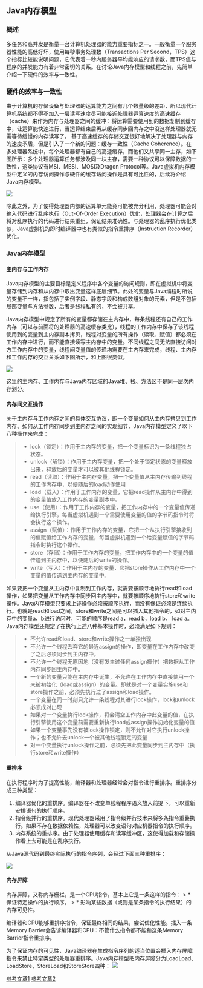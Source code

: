## Java内存模型

### 概述
多任务和高并发是衡量一台计算机处理器的能力重要指标之一。一般衡量一个服务器性能的高低好坏，使用每秒事务处理数（Transactions Per Second，TPS）这个指标比较能说明问题，它代表着一秒内服务器平均能响应的请求数，而TPS值与程序的并发能力有着非常密切的关系。在讨论Java内存模型和线程之前，先简单介绍一下硬件的效率与一致性。

### 硬件的效率与一致性
由于计算机的存储设备与处理器的运算能力之间有几个数量级的差距，所以现代计算机系统都不得不加入一层读写速度尽可能接近处理器运算速度的高速缓存（cache）来作为内存与处理器之间的缓冲：将运算需要使用到的数据复制到缓存中，让运算能快速进行，当运算结束后再从缓存同步回内存之中没这样处理器就无需等待缓慢的内存读写了。
基于高速缓存的存储交互很好地解决了处理器与内存的速度矛盾，但是引入了一个新的问题：缓存一致性（Cache Coherence）。在多处理器系统中，每个处理器都有自己的高速缓存，而他们又共享同一主存，如下图所示：多个处理器运算任务都涉及同一块主存，需要一种协议可以保障数据的一致性，这类协议有MSI、MESI、MOSI及Dragon Protocol等。Java虚拟机内存模型中定义的内存访问操作与硬件的缓存访问操作是具有可比性的，后续将介绍Java内存模型。

![](http://images.cnitblog.com/i/475287/201403/091102484251967.jpg)

除此之外，为了使得处理器内部的运算单元能竟可能被充分利用，处理器可能会对输入代码进行乱序执行（Out-Of-Order Execution）优化，处理器会在计算之后将对乱序执行的代码进行结果重组，保证结果准确性。与处理器的乱序执行优化类似，Java虚拟机的即时编译器中也有类似的指令重排序（Instruction Recorder）优化。

### Java内存模型
#### 主内存与工作内存
Java内存模型的主要目标是定义程序中各个变量的访问规则，即在虚拟机中将变量存储到内存和从内存中取出变量这样底层细节。此处的变量与Java编程时所说的变量不一样，指包括了实例字段、静态字段和构成数组对象的元素，但是不包括局部变量与方法参数，后者是线程私有的，不会被共享。

Java内存模型中规定了所有的变量都存储在主内存中，每条线程还有自己的工作内存（可以与前面将的处理器的高速缓存类比），线程的工作内存中保存了该线程使用到的变量到主内存副本拷贝，线程对变量的所有操作（读取、赋值）都必须在工作内存中进行，而不能直接读写主内存中的变量。不同线程之间无法直接访问对方工作内存中的变量，线程间变量值的传递均需要在主内存来完成，线程、主内存和工作内存的交互关系如下图所示，和上图很类似。

![](http://images.cnitblog.com/i/475287/201403/091134177063947.jpg)

这里的主内存、工作内存与Java内存区域的Java堆、栈、方法区不是同一层次内存划分。

#### 内存间交互操作
关于主内存与工作内存之间的具体交互协议，即一个变量如何从主内存拷贝到工作内存、如何从工作内存同步到主内存之间的实现细节，Java内存模型定义了以下八种操作来完成：
> * lock（锁定）：作用于主内存的变量，把一个变量标识为一条线程独占状态。
> * unlock（解锁）：作用于主内存变量，把一个处于锁定状态的变量释放出来，释放后的变量才可以被其他线程锁定。
> * read（读取）：作用于主内存变量，把一个变量值从主内存传输到线程的工作内存中，以便随后的load动作使用
> * load（载入）：作用于工作内存的变量，它把read操作从主内存中得到的变量值放入工作内存的变量副本中。
> * use（使用）：作用于工作内存的变量，把工作内存中的一个变量值传递给执行引擎，每当虚拟机遇到一个需要使用变量的值的字节码指令时将会执行这个操作。
> * assign（赋值）：作用于工作内存的变量，它把一个从执行引擎接收到的值赋值给工作内存的变量，每当虚拟机遇到一个给变量赋值的字节码指令时执行这个操作。
> * store（存储）：作用于工作内存的变量，把工作内存中的一个变量的值传送到主内存中，以便随后的write的操作。
> * write（写入）：作用于主内存的变量，它把store操作从工作内存中一个变量的值传送到主内存的变量中。
　　

如果要把一个变量从主内存中复制到工作内存，就需要按顺寻地执行read和load操作，如果把变量从工作内存中同步回主内存中，就要按顺序地执行store和write操作。Java内存模型只要求上述操作必须按顺序执行，而没有保证必须是连续执行。也就是read和load之间，store和write之间是可以插入其他指令的，如对主内存中的变量a、b进行访问时，可能的顺序是read a，read b，load b， load a。Java内存模型还规定了在执行上述八种基本操作时，必须满足如下规则：
> * 不允许read和load、store和write操作之一单独出现
> * 不允许一个线程丢弃它的最近assign的操作，即变量在工作内存中改变了之后必须同步到主内存中。
> * 不允许一个线程无原因地（没有发生过任何assign操作）把数据从工作内存同步回主内存中。
> * 一个新的变量只能在主内存中诞生，不允许在工作内存中直接使用一个未被初始化（load或assign）的变量。即就是对一个变量实施use和store操作之前，必须先执行过了assign和load操作。
> * 一个变量在同一时刻只允许一条线程对其进行lock操作，lock和unlock必须成对出现
> * 如果对一个变量执行lock操作，将会清空工作内存中此变量的值，在执行引擎使用这个变量前需要重新执行load或assign操作初始化变量的值
> * 如果一个变量事先没有被lock操作锁定，则不允许对它执行unlock操作；也不允许去unlock一个被其他线程锁定的变量
> * 对一个变量执行unlock操作之前，必须先把此变量同步到主内存中（执行store和write操作）

#### 重排序
在执行程序时为了提高性能，编译器和处理器经常会对指令进行重排序。重排序分成三种类型：

1. 编译器优化的重排序。编译器在不改变单线程程序语义放入前提下，可以重新安排语句的执行顺序。
2. 指令级并行的重排序。现代处理器采用了指令级并行技术来将多条指令重叠执行。如果不存在数据依赖性，处理器可以改变语句对应机器指令的执行顺序。
3. 内存系统的重排序。由于处理器使用缓存和读写缓冲区，这使得加载和存储操作看上去可能是在乱序执行。

从Java源代码到最终实际执行的指令序列，会经过下面三种重排序：

![](http://images.cnitblog.com/i/475287/201403/091511346284594.png)

#### 内存屏障
内存屏障，又称内存栅栏，是一个CPU指令，基本上它是一条这样的指令：
    > * 保证特定操作的执行顺序。
    > * 影响某些数据（或则是某条指令的执行结果）的内存可见性。
    
编译器和CPU能够重排序指令，保证最终相同的结果，尝试优化性能。插入一条Memory Barrier会告诉编译器和CPU：不管什么指令都不能和这条Memory Barrier指令重排序。

为了保证内存的可见性，Java编译器在生成指令序列的适当位置会插入内存屏障指令来禁止特定类型的处理器重排序。Java内存模型把内存屏障分为LoadLoad、LoadStore、StoreLoad和StoreStore四种：
![](http://images.cnitblog.com/i/475287/201403/091516513623330.png)

[参考文章1](http://www.cnblogs.com/nexiyi/p/java_memory_model_and_thread.html)
[参考文章2](http://blog.csdn.net/suifeng3051/article/details/52611310)
